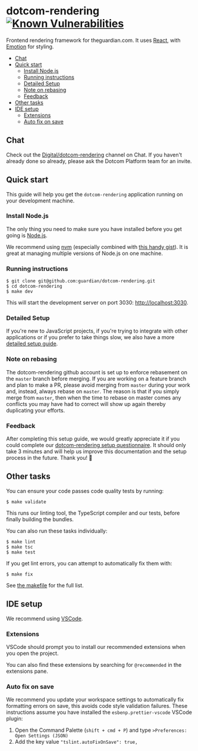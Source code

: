 # dotcom-rendering [![Known Vulnerabilities](https://snyk.io/test/github/guardian/dotcom-rendering/badge.svg)](https://snyk.io/test/github/guardian/dotcom-rendering)

Frontend rendering framework for theguardian.com. It uses [React](https://reactjs.org/), with [Emotion](https://emotion.sh) for styling.

<!-- START doctoc generated TOC please keep comment here to allow auto update -->
<!-- DON'T EDIT THIS SECTION, INSTEAD RE-RUN doctoc TO UPDATE -->


- [Chat](#chat)
- [Quick start](#quick-start)
  - [Install Node.js](#install-nodejs)
  - [Running instructions](#running-instructions)
  - [Detailed Setup](#detailed-setup)
  - [Note on rebasing](#note-on-rebasing)
  - [Feedback](#feedback)
- [Other tasks](#other-tasks)
- [IDE setup](#ide-setup)
  - [Extensions](#extensions)
  - [Auto fix on save](#auto-fix-on-save)

<!-- END doctoc generated TOC please keep comment here to allow auto update -->

## Chat

Check out the [Digital/dotcom-rendering](https://chat.google.com/room/AAAA6yBswlI) channel on Chat. If you haven't already done so already, please ask the Dotcom Platform team for an invite.

## Quick start

This guide will help you get the `dotcom-rendering` application running on your development machine.

### Install Node.js

The only thing you need to make sure you have installed before you get going is [Node.js](https://nodejs.org).

We recommend using [nvm](https://github.com/creationix/nvm) (especially combined with [this handy gist](https://gist.github.com/sndrs/5940e9e8a3f506b287233ed65365befb)). It is great at managing multiple versions of Node.js on one machine.

### Running instructions

```
$ git clone git@github.com:guardian/dotcom-rendering.git
$ cd dotcom-rendering
$ make dev
```

This will start the development server on port 3030: [http://localhost:3030](http://localhost:3030). 

### Detailed Setup

If you're new to JavaScript projects, if you're trying to integrate with other applications or if you prefer to take things slow, we also have a more [detailed setup guide](docs/contributing/detailed-setup-guide.md).

### Note on rebasing
The dotcom-rendering github account is set up to enforce rebasement on the `master` branch before merging. If you are working on a feature branch and plan to make a PR, please avoid merging from `master` during your work and, instead, always rebase on `master`. The reason is that if you simply merge from `master`, then when the time to rebase on master comes any conflicts you may have had to correct will show up again thereby duplicating your efforts.

### Feedback

After completing this setup guide, we would greatly appreciate it if you could complete our [dotcom-rendering setup 
questionnaire](https://docs.google.com/forms/d/e/1FAIpQLSdwFc05qejwW_Gtl3pyW4N22KqmY5zXoDKAUAjrkOwb2uXNcQ/viewform?vc=0&c=0&w=1). It should only take 3 minutes and will help us improve this documentation and the setup process in the future. Thank you! 🙏




## Other tasks

You can ensure your code passes code quality tests by running:

```
$ make validate
``` 

This runs our linting tool, the TypeScript compiler and our tests, before finally building the bundles.

You can also run these tasks individually:

```
$ make lint
$ make tsc
$ make test
```

If you get lint errors, you can attempt to automatically fix them with:

```
$ make fix
```

See [the makefile](https://github.com/guardian/dotcom-rendering/blob/master/makefile) for the full list.

## IDE setup

We recommend using [VSCode](https://code.visualstudio.com/).

### Extensions

VSCode should prompt you to install our recommended extensions when you open the project. 

You can also find these extensions by searching for `@recommended` in the extensions pane.

### Auto fix on save

We recommend you update your workspace settings to automatically fix formatting errors on save, this avoids code style validation failures. These instructions assume you have installed the `esbenp.prettier-vscode` VSCode plugin:

1. Open the Command Palette (`shift + cmd + P`) and type `>Preferences: Open Settings (JSON)`
2. Add the key value `"tslint.autoFixOnSave": true,`


